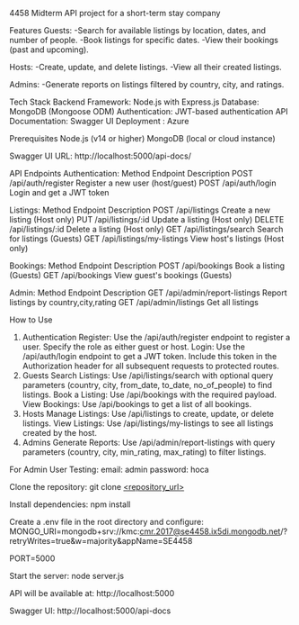 4458 Midterm API project for a short-term stay company 

Features
Guests:
-Search for available listings by location, dates, and number of people.
-Book listings for specific dates.
-View their bookings (past and upcoming).

Hosts:
-Create, update, and delete listings.
-View all their created listings.


Admins:
-Generate reports on listings filtered by country, city, and ratings.

Tech Stack
Backend Framework: Node.js with Express.js
Database: MongoDB (Mongoose ODM)
Authentication: JWT-based authentication
API Documentation: Swagger UI
Deployment : Azure 

Prerequisites
Node.js (v14 or higher)
MongoDB (local or cloud instance)

Swagger UI URL: http://localhost:5000/api-docs/

API Endpoints
Authentication:
Method	Endpoint	             Description
POST	/api/auth/register  	    Register a new user (host/guest)
POST	/api/auth/login	            Login and get a JWT token

Listings:
Method	Endpoint	             Description
POST	/api/listings	            Create a new listing (Host only)
PUT	    /api/listings/:id   	    Update a listing (Host only)
DELETE	/api/listings/:id	        Delete a listing (Host only)
GET 	/api/listings/search    	Search for listings (Guests)
GET	    /api/listings/my-listings	View host's listings (Host only)

Bookings:
Method	Endpoint	               Description
POST	/api/bookings           	Book a listing (Guests)
GET	    /api/bookings	            View guest's bookings (Guests)

Admin:
Method	Endpoint	                Description
GET	    /api/admin/report-listings	Report listings by country,city,rating
GET     /api/admin/listings         Get all listings


How to Use
1. Authentication
Register: Use the /api/auth/register endpoint to register a user. Specify the role as either guest or host.
Login: Use the /api/auth/login endpoint to get a JWT token. Include this token in the Authorization header for all subsequent requests to protected routes.
2. Guests
Search Listings: Use /api/listings/search with optional query parameters (country, city, from_date, to_date, no_of_people) to find listings.
Book a Listing: Use /api/bookings with the required payload.
View Bookings: Use /api/bookings to get a list of all bookings.
3. Hosts
Manage Listings: Use /api/listings to create, update, or delete listings.
View Listings: Use /api/listings/my-listings to see all listings created by the host.
4. Admins
Generate Reports: Use /api/admin/report-listings with query parameters (country, city, min_rating, max_rating) to filter listings.

For Admin User Testing:
email: admin
password: hoca



Clone the repository:
git clone [<repository_url>](https://github.com/Kmcx/SE4458.git)


Install dependencies:
npm install

Create a .env file in the root directory and configure:
MONGO_URI=mongodb+srv://kmc:cmr.2017@se4458.ix5di.mongodb.net/?retryWrites=true&w=majority&appName=SE4458

PORT=5000

Start the server:
node server.js

API will be available at:
http://localhost:5000

Swagger UI:
http://localhost:5000/api-docs